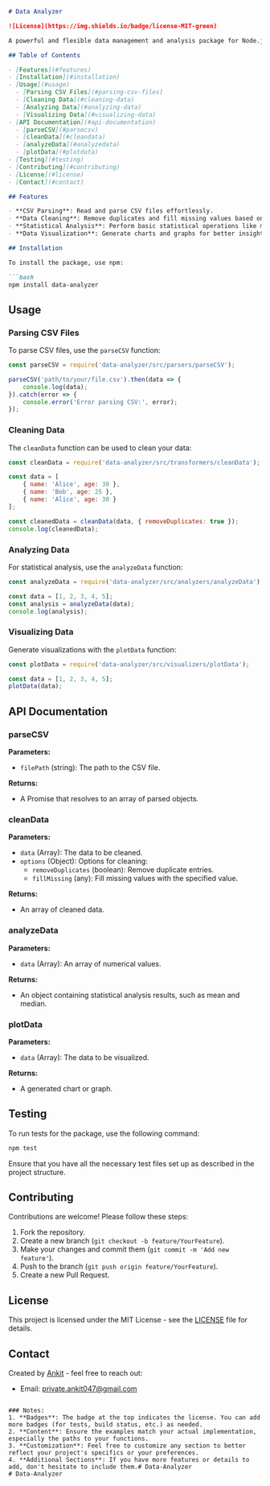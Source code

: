 
```markdown
# Data Analyzer

![License](https://img.shields.io/badge/license-MIT-green)

A powerful and flexible data management and analysis package for Node.js. This package provides functionalities for parsing CSV files, cleaning data, performing statistical analysis, and visualizing data.

## Table of Contents

- [Features](#features)
- [Installation](#installation)
- [Usage](#usage)
  - [Parsing CSV Files](#parsing-csv-files)
  - [Cleaning Data](#cleaning-data)
  - [Analyzing Data](#analyzing-data)
  - [Visualizing Data](#visualizing-data)
- [API Documentation](#api-documentation)
  - [parseCSV](#parsecsv)
  - [cleanData](#cleandata)
  - [analyzeData](#analyzedata)
  - [plotData](#plotdata)
- [Testing](#testing)
- [Contributing](#contributing)
- [License](#license)
- [Contact](#contact)

## Features

- **CSV Parsing**: Read and parse CSV files effortlessly.
- **Data Cleaning**: Remove duplicates and fill missing values based on specified rules.
- **Statistical Analysis**: Perform basic statistical operations like mean, median, mode, etc.
- **Data Visualization**: Generate charts and graphs for better insights.

## Installation

To install the package, use npm:

```bash
npm install data-analyzer
```

## Usage

### Parsing CSV Files

To parse CSV files, use the `parseCSV` function:

```javascript
const parseCSV = require('data-analyzer/src/parsers/parseCSV');

parseCSV('path/to/your/file.csv').then(data => {
    console.log(data);
}).catch(error => {
    console.error('Error parsing CSV:', error);
});
```

### Cleaning Data

The `cleanData` function can be used to clean your data:

```javascript
const cleanData = require('data-analyzer/src/transformers/cleanData');

const data = [
    { name: 'Alice', age: 30 },
    { name: 'Bob', age: 25 },
    { name: 'Alice', age: 30 }
];

const cleanedData = cleanData(data, { removeDuplicates: true });
console.log(cleanedData);
```

### Analyzing Data

For statistical analysis, use the `analyzeData` function:

```javascript
const analyzeData = require('data-analyzer/src/analyzers/analyzeData');

const data = [1, 2, 3, 4, 5];
const analysis = analyzeData(data);
console.log(analysis);
```

### Visualizing Data

Generate visualizations with the `plotData` function:

```javascript
const plotData = require('data-analyzer/src/visualizers/plotData');

const data = [1, 2, 3, 4, 5];
plotData(data);
```

## API Documentation

### parseCSV

**Parameters:**
- `filePath` (string): The path to the CSV file.

**Returns:** 
- A Promise that resolves to an array of parsed objects.

### cleanData

**Parameters:**
- `data` (Array): The data to be cleaned.
- `options` (Object): Options for cleaning:
  - `removeDuplicates` (boolean): Remove duplicate entries.
  - `fillMissing` (any): Fill missing values with the specified value.

**Returns:**
- An array of cleaned data.

### analyzeData

**Parameters:**
- `data` (Array): An array of numerical values.

**Returns:**
- An object containing statistical analysis results, such as mean and median.

### plotData

**Parameters:**
- `data` (Array): The data to be visualized.

**Returns:**
- A generated chart or graph.

## Testing

To run tests for the package, use the following command:

```bash
npm test
```

Ensure that you have all the necessary test files set up as described in the project structure.

## Contributing

Contributions are welcome! Please follow these steps:

1. Fork the repository.
2. Create a new branch (`git checkout -b feature/YourFeature`).
3. Make your changes and commit them (`git commit -m 'Add new feature'`).
4. Push to the branch (`git push origin feature/YourFeature`).
5. Create a new Pull Request.

## License

This project is licensed under the MIT License - see the [LICENSE](LICENSE) file for details.

## Contact

Created by [Ankit](https://github.com/imankii01) - feel free to reach out:

- Email: [private.ankit047@gmail.com](mailto:private.ankit047@gmail.com)

```

### Notes:
1. **Badges**: The badge at the top indicates the license. You can add more badges (for tests, build status, etc.) as needed.
2. **Content**: Ensure the examples match your actual implementation, especially the paths to your functions.
3. **Customization**: Feel free to customize any section to better reflect your project's specifics or your preferences.
4. **Additional Sections**: If you have more features or details to add, don't hesitate to include them.# Data-Analyzer
# Data-Analyzer

